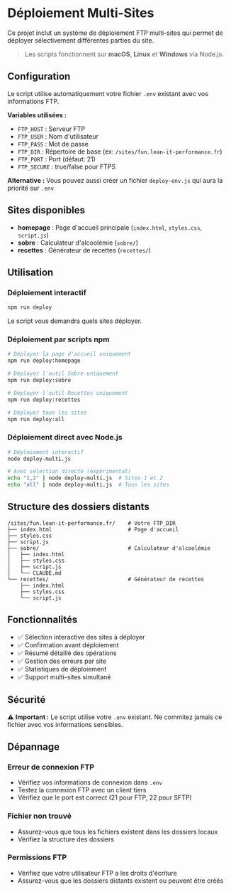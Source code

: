 # Déploiement Multi-Sites

Ce projet inclut un système de déploiement FTP multi-sites qui permet de déployer sélectivement différentes parties du site.

> Les scripts fonctionnent sur **macOS**, **Linux** et **Windows** via Node.js.

## Configuration

Le script utilise automatiquement votre fichier `.env` existant avec vos informations FTP.

**Variables utilisées :**
- `FTP_HOST` : Serveur FTP
- `FTP_USER` : Nom d'utilisateur  
- `FTP_PASS` : Mot de passe
- `FTP_DIR` : Répertoire de base (ex: `/sites/fun.lean-it-performance.fr`)
- `FTP_PORT` : Port (défaut: 21)
- `FTP_SECURE` : true/false pour FTPS

**Alternative :** Vous pouvez aussi créer un fichier `deploy-env.js` qui aura la priorité sur `.env`

## Sites disponibles

- **homepage** : Page d'accueil principale (`index.html`, `styles.css`, `script.js`)
- **sobre** : Calculateur d'alcoolémie (`sobre/`)
- **recettes** : Générateur de recettes (`recettes/`)

## Utilisation

### Déploiement interactif
```bash
npm run deploy
```
Le script vous demandra quels sites déployer.

### Déploiement par scripts npm
```bash
# Déployer la page d'accueil uniquement
npm run deploy:homepage

# Déployer l'outil Sobre uniquement  
npm run deploy:sobre

# Déployer l'outil Recettes uniquement
npm run deploy:recettes

# Déployer tous les sites
npm run deploy:all
```

### Déploiement direct avec Node.js
```bash
# Déploiement interactif
node deploy-multi.js

# Avec sélection directe (expérimental)
echo "1,2" | node deploy-multi.js  # Sites 1 et 2
echo "all" | node deploy-multi.js  # Tous les sites
```

## Structure des dossiers distants

```
/sites/fun.lean-it-performance.fr/    # Votre FTP_DIR
├── index.html                        # Page d'accueil
├── styles.css
├── script.js
├── sobre/                            # Calculateur d'alcoolémie
│   ├── index.html
│   ├── styles.css
│   ├── script.js
│   └── CLAUDE.md
└── recettes/                         # Générateur de recettes
    ├── index.html
    ├── styles.css
    └── script.js
```

## Fonctionnalités

- ✅ Sélection interactive des sites à déployer
- ✅ Confirmation avant déploiement
- ✅ Résumé détaillé des opérations
- ✅ Gestion des erreurs par site
- ✅ Statistiques de déploiement
- ✅ Support multi-sites simultané

## Sécurité

⚠️ **Important :** Le script utilise votre `.env` existant. Ne commitez jamais ce fichier avec vos informations sensibles.

## Dépannage

### Erreur de connexion FTP
- Vérifiez vos informations de connexion dans `.env`
- Testez la connexion FTP avec un client tiers
- Vérifiez que le port est correct (21 pour FTP, 22 pour SFTP)

### Fichier non trouvé
- Assurez-vous que tous les fichiers existent dans les dossiers locaux
- Vérifiez la structure des dossiers

### Permissions FTP
- Vérifiez que votre utilisateur FTP a les droits d'écriture
- Assurez-vous que les dossiers distants existent ou peuvent être créés